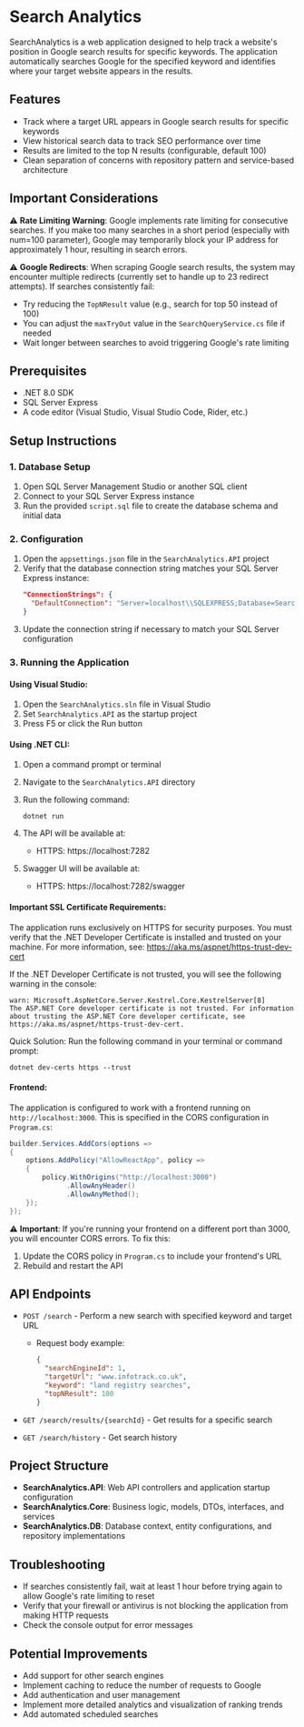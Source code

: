 # Search Analytics

SearchAnalytics is a web application designed to help track a website's position in Google search results for specific keywords. The application automatically searches Google for the specified keyword and identifies where your target website appears in the results.

## Features

- Track where a target URL appears in Google search results for specific keywords
- View historical search data to track SEO performance over time
- Results are limited to the top N results (configurable, default 100)
- Clean separation of concerns with repository pattern and service-based architecture

## Important Considerations

⚠️ **Rate Limiting Warning**: Google implements rate limiting for consecutive searches. If you make too many searches in a short period (especially with num=100 parameter), Google may temporarily block your IP address for approximately 1 hour, resulting in search errors.

⚠️ **Google Redirects**: When scraping Google search results, the system may encounter multiple redirects (currently set to handle up to 23 redirect attempts). If searches consistently fail:
- Try reducing the `TopNResult` value (e.g., search for top 50 instead of 100)
- You can adjust the `maxTryOut` value in the `SearchQueryService.cs` file if needed
- Wait longer between searches to avoid triggering Google's rate limiting

## Prerequisites

- .NET 8.0 SDK
- SQL Server Express
- A code editor (Visual Studio, Visual Studio Code, Rider, etc.)

## Setup Instructions

### 1. Database Setup

1. Open SQL Server Management Studio or another SQL client
2. Connect to your SQL Server Express instance
3. Run the provided `script.sql` file to create the database schema and initial data

### 2. Configuration

1. Open the `appsettings.json` file in the `SearchAnalytics.API` project
2. Verify that the database connection string matches your SQL Server Express instance:
   ```json
   "ConnectionStrings": {
     "DefaultConnection": "Server=localhost\\SQLEXPRESS;Database=SearchAnalyticsDB;Trusted_Connection=True;Encrypt=False"
   }
   ```
3. Update the connection string if necessary to match your SQL Server configuration

### 3. Running the Application

#### Using Visual Studio:

1. Open the `SearchAnalytics.sln` file in Visual Studio
2. Set `SearchAnalytics.API` as the startup project
3. Press F5 or click the Run button

#### Using .NET CLI:

1. Open a command prompt or terminal
2. Navigate to the `SearchAnalytics.API` directory
3. Run the following command:
   ```
   dotnet run
   ```

4. The API will be available at:
   - HTTPS: https://localhost:7282

5. Swagger UI will be available at:
   - HTTPS: https://localhost:7282/swagger


#### Important SSL Certificate Requirements:

The application runs exclusively on HTTPS for security purposes. You must verify that the .NET Developer Certificate is installed and trusted on your machine. For more information, see: https://aka.ms/aspnet/https-trust-dev-cert

If the .NET Developer Certificate is not trusted, you will see the following warning in the console:
```
warn: Microsoft.AspNetCore.Server.Kestrel.Core.KestrelServer[8]
The ASP.NET Core developer certificate is not trusted. For information about trusting the ASP.NET Core developer certificate, see https://aka.ms/aspnet/https-trust-dev-cert.
```

Quick Solution: Run the following command in your terminal or command prompt:
```
dotnet dev-certs https --trust
```

#### Frontend:

The application is configured to work with a frontend running on `http://localhost:3000`. This is specified in the CORS configuration in `Program.cs`:

```csharp
builder.Services.AddCors(options =>
{
    options.AddPolicy("AllowReactApp", policy =>
    {
        policy.WithOrigins("http://localhost:3000")
              .AllowAnyHeader()
              .AllowAnyMethod();
    });
});
```

⚠️ **Important**: If you're running your frontend on a different port than 3000, you will encounter CORS errors. To fix this:

1. Update the CORS policy in `Program.cs` to include your frontend's URL
2. Rebuild and restart the API

## API Endpoints

- `POST /search` - Perform a new search with specified keyword and target URL
  - Request body example:
    ```json
    {
      "searchEngineId": 1,
      "targetUrl": "www.infotrack.co.uk",
      "keyword": "land registry searches",
      "topNResult": 100
    }
    ```

- `GET /search/results/{searchId}` - Get results for a specific search

- `GET /search/history` - Get search history

## Project Structure

- **SearchAnalytics.API**: Web API controllers and application startup configuration
- **SearchAnalytics.Core**: Business logic, models, DTOs, interfaces, and services
- **SearchAnalytics.DB**: Database context, entity configurations, and repository implementations

## Troubleshooting

- If searches consistently fail, wait at least 1 hour before trying again to allow Google's rate limiting to reset
- Verify that your firewall or antivirus is not blocking the application from making HTTP requests
- Check the console output for error messages


## Potential Improvements

- Add support for other search engines
- Implement caching to reduce the number of requests to Google
- Add authentication and user management
- Implement more detailed analytics and visualization of ranking trends
- Add automated scheduled searches
